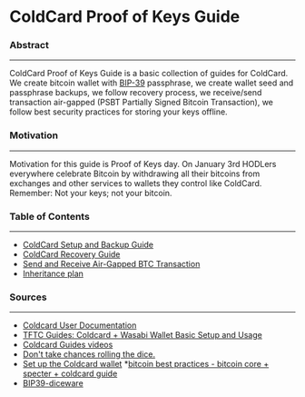 # ColdCard Proof of Keys Guide

### Abstract
***
ColdCard Proof of Keys Guide is a basic collection of guides for ColdCard. We create bitcoin wallet with 
[BIP-39](https://github.com/bitcoin/bips/blob/master/bip-0039.mediawiki) passphrase, we create wallet seed and 
passphrase backups, we follow recovery process, we receive/send transaction air-gapped (PSBT Partially
Signed Bitcoin Transaction), we follow best security practices for storing your keys offline. 

### Motivation
***
Motivation for this guide is Proof of Keys day. On January 3rd HODLers everywhere celebrate Bitcoin by withdrawing all their bitcoins from exchanges and other services to wallets they control like ColdCard. Remember: Not your keys; not your bitcoin.

### Table of Contents
***
- [ColdCard Setup and Backup Guide](1_coldcard_setup.md)
- [ColdCard Recovery Guide](2_coldcard_recovery.md)
- [Send and Receive Air-Gapped BTC Transaction](3_coldcard_send_receive.md)
- [Inheritance plan](4_inheritance_plan.md)

### Sources
***
* [Coldcard User Documentation](https://coldcardwallet.com/docs/)
* [TFTC Guides: Coldcard + Wasabi Wallet Basic Setup and Usage](https://www.youtube.com/watch?v=sM2uhyROpAQ)
* [Coldcard Guides videos](https://www.youtube.com/channel/UCqMPBcyg_wemgvC1jDI3EIw)
* [Don't take chances rolling the dice.](https://www.econoalchemist.com/post/don-t-take-chances-rolling-the-dice)
* [Set up the Coldcard wallet](https://orangepill.blog/bitcoin/2020/12/29/set-up-the-coldcard-wallet.html)
*[bitcoin best practices - bitcoin core + specter + coldcard guide](https://mattodell.keybase.pub/coldcard.html)
* [BIP39-diceware](https://github.com/dstodolny/BIP39-diceware)
